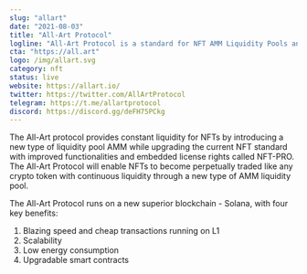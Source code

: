 ```yaml
---
slug: "allart"
date: "2021-08-03"
title: "All-Art Protocol"
logline: "All-Art Protocol is a standard for NFT AMM Liquidity Pools and NFTs."
cta: "https://all.art"
logo: /img/allart.svg
category: nft
status: live
website: https://allart.io/
twitter: https://twitter.com/AllArtProtocol
telegram: https://t.me/allartprotocol
discord: https://discord.gg/deFH75PCkg
---
```


The All-Art protocol provides constant liquidity for NFTs by introducing a new type of liquidity pool AMM while upgrading the current NFT standard with improved functionalities and embedded license rights called NFT-PRO. The All-Art Protocol will enable NFTs to become perpetually traded like any crypto token with continuous liquidity through a new type of AMM liquidity pool.


The All-Art Protocol runs on a new superior blockchain - Solana, with four key benefits:

1. Blazing speed and cheap transactions running on L1
2. Scalability
3. Low energy consumption
4. Upgradable smart contracts
